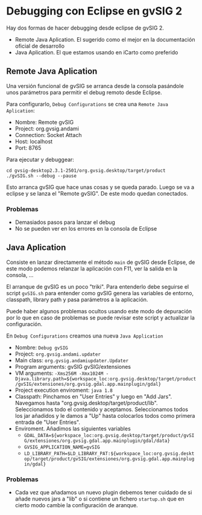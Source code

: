 # Debugging con Eclipse en gvSIG 2

Hay dos formas de hacer debugging desde eclipse de gvSIG 2.

-   Remote Java Aplication. El sugerido como el mejor en la documentación oficial de desarrollo
-   Java Aplication. El que estamos usando en iCarto como preferido

## Remote Java Aplication

Una versión funcional de gvSIG se arranca desde la consola pasándole unos parámetros para permitir el debug remoto desde Eclipse.

Para configurarlo, `Debug Configurations` se crea una `Remote Java Aplication`:

-   Nombre: Remote gvSIG
-   Project: org.gvsig.andami
-   Connection: Socket Attach
-   Host: localhost
-   Port: 8765

Para ejecutar y debuggear:

```
cd gvsig-desktop2.3.1-2501/org.gvsig.desktop/target/product
./gvSIG.sh --debug --pause
```

Esto arranca gvSIG que hace unas cosas y se queda parado. Luego se va a eclipse y se lanza el "Remote gvSIG". De este modo quedan conectados.

### Problemas

-   Demasiados pasos para lanzar el debug
-   No se pueden ver en los errores en la consola de Eclipse

## Java Aplication

Consiste en lanzar directamente el método `main` de gvSIG desde Eclipse, de este modo podemos relanzar la aplicación con F11, ver la salida en la consola, ...

El arranque de gvSIG es un poco "triki". Para entenderlo debe seguirse el script `gvSIG.sh` para entender como gvSIG genera las variables de entorno, classpath, library path y pasa parámetros a la aplicación.

Puede haber algunos problemas ocultos usando este modo de depuración por lo que en caso de problemas se puede revisar este script y actualizar la configuración.

En `Debug Configurations` creamos una nueva `Java Application`

-   Nombre: `Debug gvSIG`
-   Project: `org.gvsig.andami.updater`
-   Main class: `org.gvsig.andamiupdater.Updater`
-   Program arguments: gvSIG gvSIG/extensiones
-   VM arguments: `-Xms256M -Xmx1024M -Djava.library.path=${workspace_loc:org.gvsig.desktop/target/product/gvSIG/extensiones/org.gvsig.gdal.app.mainplugin/gdal}`
-   Project execution enviroment: `java 1.8`
-   Classpath: Pinchamos en "User Entries" y luego en "Add Jars". Navegamos hasta "org.gvsig.desktop/target/product/lib". Seleccionamos todo el contenido y aceptamos. Seleccionamos todos los jar añadidos y le damos a "Up" hasta colocarlos todos como primera entrada de "User Entries".
-   Enviroment. Añadimos las siguientes variables
    -   `GDAL_DATA=${workspace_loc:org.gvsig.desktop/target/product/gvSIG/extensiones/org.gvsig.gdal.app.mainplugin/gdal/data}`
    -   `GVSIG_APPLICATION_NAME=gvSIG`
    -   `LD_LIBRARY_PATH=$LD_LIBRARY_PAT:${workspace_loc:org.gvsig.desktop/target/product/gvSIG/extensiones/org.gvsig.gdal.app.mainplugin/gdal}`

### Problemas

-   Cada vez que añadamos un nuevo plugin debemos tener cuidado de si añade nuevos jars a "lib" o si contiene un fichero `startup.sh` que en cierto modo cambie la configuración de aranque.
